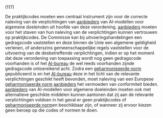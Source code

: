 (117)

De praktijkcodes moeten een centraal instrument zijn voor de correcte naleving van de verplichtingen van [aanbieders](a3.md#^aanbieder) van AI-modellen voor algemene doeleinden uit hoofde van deze verordening. [aanbieders](a3.md#^aanbieder) moeten voor het staven van hun naleving van de verplichtingen kunnen vertrouwen op praktijkcodes. De Commissie kan bij uitvoeringshandelingen een gedragscode vaststellen en deze binnen de Unie een algemene geldigheid verlenen, of anderszins gemeenschappelijke regels vaststellen voor de uitvoering van de desbetreffende verplichtingen, indien er op het moment dat deze verordening van toepassing wordt nog geen gedragscode voorhanden is of het [AI-bureau](a3.md#^aibur) de wel reeds voorhanden zijnde gedragscode ontoereikend acht. Zodra een [geharmoniseerde norm](a3.md#^hnorm) gepubliceerd is en het [AI-bureau](a3.md#^aibur) deze in het licht van de relevante verplichtingen geschikt heeft bevonden, moet naleving van een Europese [geharmoniseerde norm](a3.md#^hnorm) [aanbieders](a3.md#^aanbieder) het vermoeden van conformiteit bieden. [aanbieders](a3.md#^aanbieder) van AI-modellen voor algemene doeleinden moeten ook met alternatieve geschikte middelen kunnen aantonen dat zij aan de relevante verplichtingen voldoen in het geval er geen praktijkcodes of [geharmoniseerde norm](a3.md#^hnorm)en beschikbaar zijn, of wanneer zij ervoor kiezen geen beroep op die codes of normen te doen.